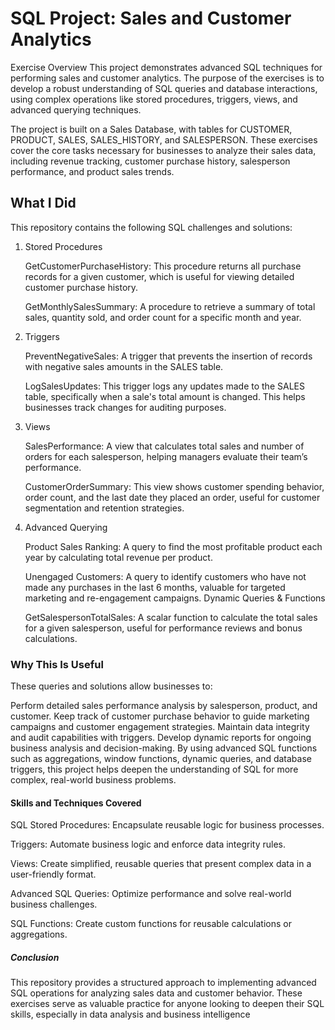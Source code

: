 # SQL Project: Sales and Customer Analytics

Exercise Overview
This project demonstrates advanced SQL techniques for performing sales and customer analytics. The purpose of the exercises is to develop a robust understanding of SQL queries and database interactions, using complex operations like stored procedures, triggers, views, and advanced querying techniques.

The project is built on a Sales Database, with tables for CUSTOMER, PRODUCT, SALES, SALES_HISTORY, and SALESPERSON. These exercises cover the core tasks necessary for businesses to analyze their sales data, including revenue tracking, customer purchase history, salesperson performance, and product sales trends.

## What I Did

This repository contains the following SQL challenges and solutions:

1. Stored Procedures

    GetCustomerPurchaseHistory: This procedure returns all purchase records for a given customer, which is useful for viewing detailed customer purchase history.

    GetMonthlySalesSummary: A procedure to retrieve a summary of total sales, quantity sold, and order count for a specific month and year.

2. Triggers

    PreventNegativeSales: A trigger that prevents the insertion of records with negative sales amounts in the SALES table.

    LogSalesUpdates: This trigger logs any updates made to the SALES table, specifically when a sale's total amount is changed. This helps businesses track changes for          auditing purposes.

3. Views

    SalesPerformance: A view that calculates total sales and number of orders for each salesperson, helping managers evaluate their team’s performance.

    CustomerOrderSummary: This view shows customer spending behavior, order count, and the last date they placed an order, useful for customer segmentation and retention        strategies.
   
5. Advanced Querying

    Product Sales Ranking: A query to find the most profitable product each year by calculating total revenue per product.
   
    Unengaged Customers: A query to identify customers who have not made any purchases in the last 6 months, valuable for targeted marketing and re-engagement campaigns.
    Dynamic Queries & Functions

    GetSalespersonTotalSales: A scalar function to calculate the total sales for a given salesperson, useful for performance reviews and bonus calculations.
   

 ### Why This Is Useful
 
  These queries and solutions allow businesses to:

Perform detailed sales performance analysis by salesperson, product, and customer.
Keep track of customer purchase behavior to guide marketing campaigns and customer engagement strategies.
Maintain data integrity and audit capabilities with triggers.
Develop dynamic reports for ongoing business analysis and decision-making.
By using advanced SQL functions such as aggregations, window functions, dynamic queries, and database triggers, this project helps deepen the understanding of SQL for more complex, real-world business problems.

#### Skills and Techniques Covered

SQL Stored Procedures: Encapsulate reusable logic for business processes.

Triggers: Automate business logic and enforce data integrity rules.

Views: Create simplified, reusable queries that present complex data in a user-friendly format.

Advanced SQL Queries: Optimize performance and solve real-world business challenges.

SQL Functions: Create custom functions for reusable calculations or aggregations.

##### Conclusion
This repository provides a structured approach to implementing advanced SQL operations for analyzing sales data and customer behavior. These exercises serve as valuable practice for anyone looking to deepen their SQL skills, especially in data analysis and business intelligence

